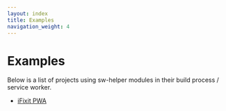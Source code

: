 ```yaml
---
layout: index
title: Examples
navigation_weight: 4
---
```

# Examples

Below is a list of projects using sw-helper modules in their build process /
service worker.

- [iFixit PWA](https://github.com/GoogleChrome/application-shell/tree/ifixit-pwa)
